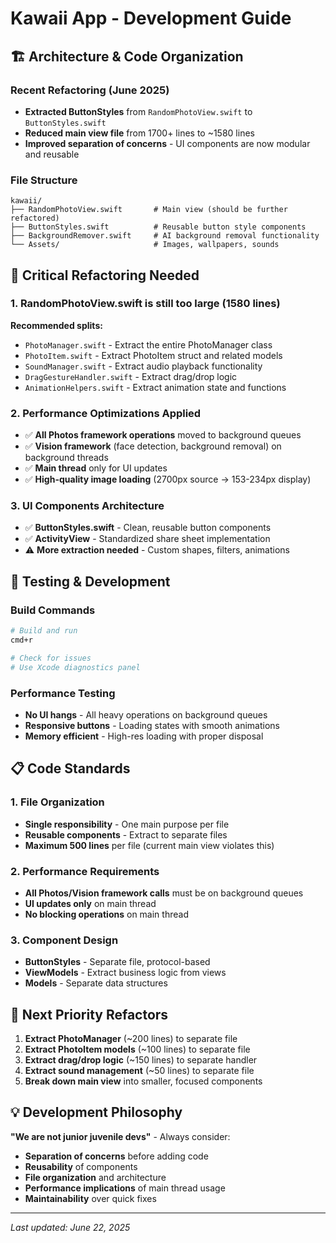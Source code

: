 # Kawaii App - Development Guide

## 🏗️ Architecture & Code Organization

### Recent Refactoring (June 2025)
- **Extracted ButtonStyles** from `RandomPhotoView.swift` to `ButtonStyles.swift`
- **Reduced main view file** from 1700+ lines to ~1580 lines
- **Improved separation of concerns** - UI components are now modular and reusable

### File Structure
```
kawaii/
├── RandomPhotoView.swift       # Main view (should be further refactored)
├── ButtonStyles.swift          # Reusable button style components
├── BackgroundRemover.swift     # AI background removal functionality
└── Assets/                     # Images, wallpapers, sounds
```

## 🚨 Critical Refactoring Needed

### 1. **RandomPhotoView.swift is still too large (1580 lines)**
**Recommended splits:**
- `PhotoManager.swift` - Extract the entire PhotoManager class
- `PhotoItem.swift` - Extract PhotoItem struct and related models
- `SoundManager.swift` - Extract audio playback functionality  
- `DragGestureHandler.swift` - Extract drag/drop logic
- `AnimationHelpers.swift` - Extract animation state and functions

### 2. **Performance Optimizations Applied**
- ✅ **All Photos framework operations** moved to background queues
- ✅ **Vision framework** (face detection, background removal) on background threads
- ✅ **Main thread** only for UI updates
- ✅ **High-quality image loading** (2700px source → 153-234px display)

### 3. **UI Components Architecture**
- ✅ **ButtonStyles.swift** - Clean, reusable button components
- ✅ **ActivityView** - Standardized share sheet implementation
- ⚠️ **More extraction needed** - Custom shapes, filters, animations

## 🧪 Testing & Development

### Build Commands
```bash
# Build and run
cmd+r

# Check for issues
# Use Xcode diagnostics panel
```

### Performance Testing
- **No UI hangs** - All heavy operations on background queues
- **Responsive buttons** - Loading states with smooth animations  
- **Memory efficient** - High-res loading with proper disposal

## 📋 Code Standards

### 1. **File Organization**
- **Single responsibility** - One main purpose per file
- **Reusable components** - Extract to separate files
- **Maximum 500 lines** per file (current main view violates this)

### 2. **Performance Requirements**
- **All Photos/Vision framework calls** must be on background queues
- **UI updates only** on main thread
- **No blocking operations** on main thread

### 3. **Component Design**
- **ButtonStyles** - Separate file, protocol-based
- **ViewModels** - Extract business logic from views
- **Models** - Separate data structures

## 🎯 Next Priority Refactors

1. **Extract PhotoManager** (~200 lines) to separate file
2. **Extract PhotoItem models** (~100 lines) to separate file  
3. **Extract drag/drop logic** (~150 lines) to separate handler
4. **Extract sound management** (~50 lines) to separate file
5. **Break down main view** into smaller, focused components

## 💡 Development Philosophy

**"We are not junior juvenile devs"** - Always consider:
- **Separation of concerns** before adding code
- **Reusability** of components  
- **File organization** and architecture
- **Performance implications** of main thread usage
- **Maintainability** over quick fixes

---
*Last updated: June 22, 2025*
